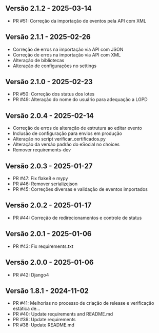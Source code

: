 ## Versão 2.1.2 - 2025-03-14

* PR #51: Correção da importação de eventos pela API com XML 

## Versão 2.1.1 - 2025-02-26

* Correção de erros na importação via API com JSON
* Correção de erros na importação via API com XML
* Alteração de bibliotecas
* Alteração de configurações no settings

## Versão 2.1.0 - 2025-02-23

* PR #50: Correção dos status dos lotes 
* PR #49: Alteração do nome do usuário para adequação a LGPD 

## Versão 2.0.4 - 2025-02-14

* Correção de erros de alteração de estrutura ao editar evento
* Inclusão de configuração para envios em produção
* Alteração no script verificar_certificados.py
* Alteração da versão padrão do eSocial no choices
* Remover requirements-dev 

## Versão 2.0.3 - 2025-01-27

* PR #47: Fix flake8 e mypy 
* PR #46: Remover serializejson 
* PR #45: Correções diversas e validação de eventos importados 

## Versão 2.0.2 - 2025-01-17

* PR #44: Correção de redirecionamentos e controle de status 

## Versão 2.0.1 - 2025-01-06

* PR #43: Fix requirements.txt 

## Versão 2.0.0 - 2025-01-06

* PR #42: Django4 

## Versão 1.8.1 - 2024-11-02

* PR #41: Melhorias no processo de criação de release e verificação estática de… 
* PR #40: Update requirements and README.md 
* PR #39: Update requirements 
* PR #38: Update README.md 

